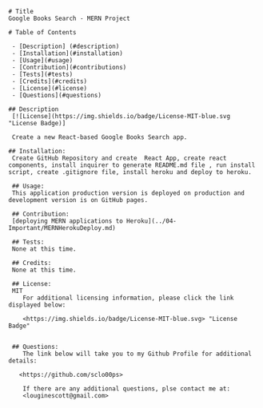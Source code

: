 

    # Title 
    Google Books Search - MERN Project

    # Table of Contents

     - [Description] (#description)
     - [Installation](#installation)
     - [Usage](#usage)
     - [Contribution](#contributions)
     - [Tests](#tests)
     - [Credits](#credits)
     - [License](#license)
     - [Questions](#questions)

    ## Description
     [![License](https://img.shields.io/badge/License-MIT-blue.svg "License Badge)]

     Create a new React-based Google Books Search app.

    ## Installation:
     Create GitHub Repository and create  React App, create react components, install inquirer to generate README.md file , run install script, create .gitignore file, install heroku and deploy to heroku.  

     ## Usage:
     This application production version is deployed on production and development version is on GitHub pages.

     ## Contribution:
     [deploying MERN applications to Heroku](../04-Important/MERNHerokuDeploy.md)

     ## Tests:
     None at this time.

     ## Credits:
     None at this time.
     
     ## License:
     MIT
        For additional licensing information, please click the link displayed below:

        <https://img.shields.io/badge/License-MIT-blue.svg> "License Badge"

        
     ## Questions:
        The link below will take you to my Github Profile for additional details:

       <https://github.com/sclo00ps>
    
        If there are any additional questions, plse contact me at:  
        <louginescott@gmail.com>

    